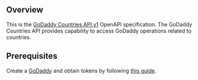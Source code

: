 ## Overview
This is the [GoDaddy Countries API v1](https://developer.godaddy.com/doc/endpoint/countries) OpenAPI specification. The GoDaddy Countries API provides capability to access GoDaddy operations related to countries.
## Prerequisites

  Create a [GoDaddy](https://sg.godaddy.com/) and obtain tokens by following [this guide](https://developer.godaddy.com/getstarted).
